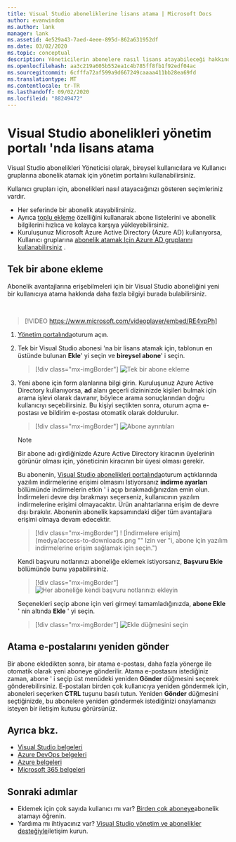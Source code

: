 ```yaml
---
title: Visual Studio aboneliklerine lisans atama | Microsoft Docs
author: evanwindom
ms.author: lank
manager: lank
ms.assetid: 4e529a43-7aed-4eee-895d-862a631952df
ms.date: 03/02/2020
ms.topic: conceptual
description: Yöneticilerin abonelere nasıl lisans atayabileceği hakkında bilgi edinin
ms.openlocfilehash: aa3c219a605b552ea1c4b785ff8fb1f92edf04ac
ms.sourcegitcommit: 6cfffa72af599a9d667249caaaa411bb28ea69fd
ms.translationtype: MT
ms.contentlocale: tr-TR
ms.lasthandoff: 09/02/2020
ms.locfileid: "88249472"
---
```

# <a name="assign-licenses-in-the-visual-studio-subscriptions-administration-portal"></a>Visual Studio abonelikleri yönetim portalı 'nda lisans atama
Visual Studio abonelikleri Yöneticisi olarak, bireysel kullanıcılara ve Kullanıcı gruplarına abonelik atamak için yönetim portalını kullanabilirsiniz.

Kullanıcı grupları için, abonelikleri nasıl atayacağınızı gösteren seçimleriniz vardır.  
- Her seferinde bir abonelik atayabilirsiniz.
- Ayrıca [toplu ekleme](assign-license-bulk.md) özelliğini kullanarak abone listelerini ve abonelik bilgilerini hızlıca ve kolayca karşıya yükleyebilirsiniz.
- Kuruluşunuz Microsoft Azure Active Directory (Azure AD) kullanıyorsa, Kullanıcı gruplarına [abonelik atamak Için Azure AD gruplarını kullanabilirsiniz](https://docs.microsoft.com/visualstudio/subscriptions/assign-license-bulk#use-azure-active-directory-groups-to-assign-subscriptions) .  


## <a name="add-a-single-subscriber"></a>Tek bir abone ekleme
Abonelik avantajlarına erişebilmeleri için bir Visual Studio aboneliğini yeni bir kullanıcıya atama hakkında daha fazla bilgiyi burada bulabilirsiniz.

<br>

> [!VIDEO https://www.microsoft.com/videoplayer/embed/RE4vpPh]


1. [Yönetim portalında](https://manage.visualstudio.com)oturum açın.
2. Tek bir Visual Studio abonesi 'na bir lisans atamak için, tablonun en üstünde bulunan **Ekle**' yi seçin ve **bireysel abone**' i seçin.
   > [!div class="mx-imgBorder"]
   > ![Tek bir abone ekleme](_img/assign-license-add/add-subscriber-individual.png "Ekle ' yi seçin ve tek bir abonelik atamak için bireysel abone ' i seçin.")
3. Yeni abone için form alanlarına bilgi girin. Kuruluşunuz Azure Active Directory kullanıyorsa, **ad** alanı geçerli dizininizde kişileri bulmak için arama işlevi olarak davranır, böylece arama sonuçlarından doğru kullanıcıyı seçebilirsiniz. Bu kişiyi seçtikten sonra, oturum açma e-postası ve bildirim e-postası otomatik olarak doldurulur.
   > [!div class="mx-imgBorder"]
   > ![Abone ayrıntıları](_img/assign-license-add/subscriber-details.png "Abone adı ve diğer ayrıntıları girin veya kiracı üyelerinden birini seçin.")

    > [!NOTE]
    > Bir abone adı girdiğinizde Azure Active Directory kiracının üyelerinin görünür olması için, yöneticinin kiracının bir üyesi olması gerekir. 


    Bu abonenin, [Visual Studio abonelikleri portalında](https://my.visualstudio.com?wt.mc_id=o~msft~docs)oturum açtıklarında yazılım indirmelerine erişimi olmasını Istiyorsanız **indirme ayarları** bölümünde indirmelerin etkin ' i açıp bırakmadığınızdan emin olun. İndirmeleri devre dışı bırakmayı seçerseniz, kullanıcının yazılım indirmelerine erişimi olmayacaktır.  Ürün anahtarlarına erişim de devre dışı bırakılır.  Abonenin abonelik kapsamındaki diğer tüm avantajlara erişimi olmaya devam edecektir.
   > [!div class="mx-imgBorder"]
   > ! [İndirmelere erişim] (medya/access-to-downloads.png "" Izin ver "i, abone için yazılım indirmelerine erişim sağlamak için seçin.")

    Kendi başvuru notlarınızı aboneliğe eklemek istiyorsanız, **Başvuru Ekle** bölümünde bunu yapabilirsiniz.
   > [!div class="mx-imgBorder"]
   > ![Her aboneliğe kendi başvuru notlarınızı ekleyin](media/add-subscriber-reference-notes.png "Bu abonelikle ilgili notları kaydetmek için başvuru alanını kullanın.")

    Seçenekleri seçip abone için veri girmeyi tamamladığınızda, **abone Ekle** ' nin altında **Ekle** ' yi seçin.
   > [!div class="mx-imgBorder"]
   > ![Ekle düğmesini seçin](media/add-button.png "Bilgileri kaydetmek ve aboneliği aboneye atamak için Ekle ' yi seçin.")

## <a name="resend-assignment-emails"></a>Atama e-postalarını yeniden gönder
Bir abone ekledikten sonra, bir atama e-postası, daha fazla yönerge ile otomatik olarak yeni aboneye gönderilir. Atama e-postasını istediğiniz zaman, abone ' i seçip üst menüdeki yeniden **Gönder** düğmesini seçerek gönderebilirsiniz.  E-postaları birden çok kullanıcıya yeniden göndermek için, aboneleri seçerken **CTRL** tuşunu basılı tutun.  Yeniden **Gönder** düğmesini seçtiğinizde, bu abonelere yeniden göndermek istediğinizi onaylamanızı isteyen bir iletişim kutusu görürsünüz.  

## <a name="see-also"></a>Ayrıca bkz.
- [Visual Studio belgeleri](https://docs.microsoft.com/visualstudio/)
- [Azure DevOps belgeleri](https://docs.microsoft.com/azure/devops/)
- [Azure belgeleri](https://docs.microsoft.com/azure/)
- [Microsoft 365 belgeleri](https://docs.microsoft.com/microsoft-365/)


## <a name="next-steps"></a>Sonraki adımlar
- Eklemek için çok sayıda kullanıcı mı var?  [Birden çok aboneye](assign-license-bulk.md)abonelik atamayı öğrenin.
- Yardıma mı ihtiyacınız var?  [Visual Studio yönetim ve abonelikler desteğiyle](https://visualstudio.microsoft.com/support/support-overview-vs)iletişim kurun.


